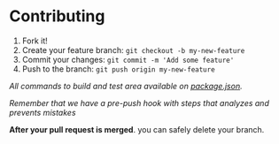 # Contributing

1. Fork it!
2. Create your feature branch: `git checkout -b my-new-feature`
3. Commit your changes: `git commit -m 'Add some feature'`
4. Push to the branch: `git push origin my-new-feature`

*All commands to build and test area available on [package.json](package.json).*

*Remember that we have a pre-push hook with steps that analyzes and prevents mistakes*

**After your pull request is merged**. you can safely delete your branch.